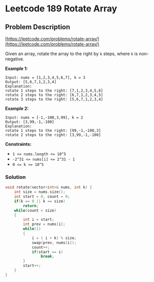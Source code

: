 # Leetcode 189 Rotate Array

## Problem Description

[https://leetcode.com/problems/rotate-array/](https://leetcode.com/problems/rotate-array/)

Given an array, rotate the array to the right by `k` steps, where `k` is non-negative.

**Example 1:**

```text
Input: nums = [1,2,3,4,5,6,7], k = 3
Output: [5,6,7,1,2,3,4]
Explanation:
rotate 1 steps to the right: [7,1,2,3,4,5,6]
rotate 2 steps to the right: [6,7,1,2,3,4,5]
rotate 3 steps to the right: [5,6,7,1,2,3,4]
```

**Example 2:**

```text
Input: nums = [-1,-100,3,99], k = 2
Output: [3,99,-1,-100]
Explanation: 
rotate 1 steps to the right: [99,-1,-100,3]
rotate 2 steps to the right: [3,99,-1,-100]
```

**Constraints:**

* `1 <= nums.length <= 10^5`
* `-2^31 <= nums[i] <= 2^31 - 1`
* `0 <= k <= 10^5`

### Solution

```cpp
void rotate(vector<int>& nums, int k) {
    int size = nums.size();
    int start = 0, count = 0;
    if(k == 0 || k == size)
        return;
    while(count < size)
    {
        int i = start;
        int prev = nums[i];
        while(1)
        {
            i = ( i + k) % size;
            swap(prev, nums[i]);
            count++;
            if(start == i) 
                break;
        }
        start++;
    }
}
```

